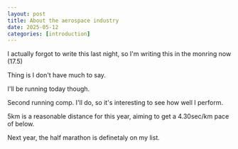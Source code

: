 ```yaml
---
layout: post
title: About the aerospace industry
date: 2025-05-12
categories: [introduction]
---
```


I actually forgot to write this last night, so I'm writing this in the monring now (17.5)

Thing is I don't have much to say.

I'll be running today though.

Second running comp. I'll do, so it's interesting to see how well I perform.

5km is a reasonable distance for this year, aiming to get a 4.30sec/km pace of below.

Next year, the half marathon is definetaly on my list.
